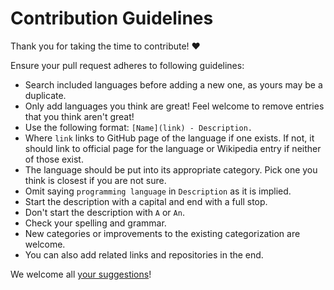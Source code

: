 # Contribution Guidelines

Thank you for taking the time to contribute! ♥️

Ensure your pull request adheres to following guidelines:

- Search included languages before adding a new one, as yours may be a duplicate.
- Only add languages you think are great! Feel welcome to remove entries that you think aren't great!
- Use the following format: `[Name](link) - Description.`
- Where `link` links to GitHub page of the language if one exists. If not, it should link to official page for the language or Wikipedia entry if neither of those exist.
- The language should be put into its appropriate category. Pick one you think is closest if you are not sure.
- Omit saying `programming language` in `Description` as it is implied.
- Start the description with a capital and end with a full stop.
- Don't start the description with `A` or `An`.
- Check your spelling and grammar.
- New categories or improvements to the existing categorization are welcome.
- You can also add related links and repositories in the end.

We welcome all [your suggestions](../../edit/master/README.md)!
